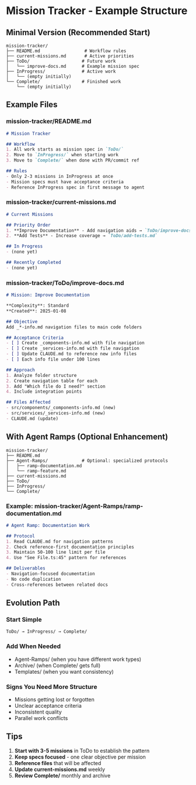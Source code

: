 # Mission Tracker - Example Structure

## Minimal Version (Recommended Start)

```
mission-tracker/
├── README.md                 # Workflow rules
├── current-missions.md       # Active priorities
├── ToDo/                    # Future work
│   └── improve-docs.md      # Example mission spec
├── InProgress/              # Active work
│   └── (empty initially)
└── Complete/                # Finished work
    └── (empty initially)
```

## Example Files

### mission-tracker/README.md
```markdown
# Mission Tracker

## Workflow
1. All work starts as mission spec in `ToDo/`
2. Move to `InProgress/` when starting work
3. Move to `Complete/` when done with PR/commit ref

## Rules
- Only 2-3 missions in InProgress at once
- Mission specs must have acceptance criteria
- Reference InProgress spec in first message to agent
```

### mission-tracker/current-missions.md
```markdown
# Current Missions

## Priority Order
1. **Improve Documentation** - Add navigation aids → `ToDo/improve-docs.md`
2. **Add Tests** - Increase coverage → `ToDo/add-tests.md`

## In Progress
- (none yet)

## Recently Completed
- (none yet)
```

### mission-tracker/ToDo/improve-docs.md
```markdown
# Mission: Improve Documentation

**Complexity**: Standard  
**Created**: 2025-01-08

## Objective
Add _*-info.md navigation files to main code folders

## Acceptance Criteria
- [ ] Create _components-info.md with file navigation
- [ ] Create _services-info.md with file navigation  
- [ ] Update CLAUDE.md to reference new info files
- [ ] Each info file under 100 lines

## Approach
1. Analyze folder structure
2. Create navigation table for each
3. Add "Which file do I need?" section
4. Include integration points

## Files Affected
- src/components/_components-info.md (new)
- src/services/_services-info.md (new)
- CLAUDE.md (update)
```

## With Agent Ramps (Optional Enhancement)

```
mission-tracker/
├── README.md
├── Agent-Ramps/             # Optional: specialized protocols
│   ├── ramp-documentation.md
│   └── ramp-feature.md
├── current-missions.md
├── ToDo/
├── InProgress/
└── Complete/
```

### Example: mission-tracker/Agent-Ramps/ramp-documentation.md
```markdown
# Agent Ramp: Documentation Work

## Protocol
1. Read CLAUDE.md for navigation patterns
2. Check reference-first documentation principles
3. Maintain 50-100 line limit per file
4. Use "See File.ts:45" pattern for references

## Deliverables
- Navigation-focused documentation
- No code duplication
- Cross-references between related docs
```

## Evolution Path

### Start Simple
```
ToDo/ → InProgress/ → Complete/
```

### Add When Needed
- Agent-Ramps/ (when you have different work types)
- Archive/ (when Complete/ gets full)
- Templates/ (when you want consistency)

### Signs You Need More Structure
- Missions getting lost or forgotten
- Unclear acceptance criteria
- Inconsistent quality
- Parallel work conflicts

## Tips

1. **Start with 3-5 missions** in ToDo to establish the pattern
2. **Keep specs focused** - one clear objective per mission
3. **Reference files** that will be affected
4. **Update current-missions.md** weekly
5. **Review Complete/** monthly and archive